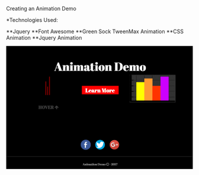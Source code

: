 Creating an Animation Demo

*Technologies Used:

**Jquery
**Font Awesome
**Green Sock TweenMax Animation
**CSS Animation
**Jquery Animation

![site](site.png)